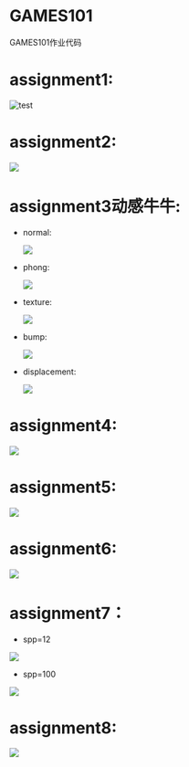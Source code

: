 # GAMES101
GAMES101作业代码

# assignment1:
 
![test](https://github.com/yjb6/GAMES101/blob/main/Assignment1/%E2%94%A4%C2%B7%E2%94%AC%CE%B4%E2%94%90%E2%89%A5%E2%95%9D%E2%96%84/build/output.png)

# assignment2:

![](https://github.com/yjb6/GAMES101/blob/main/Assignment2/%E2%94%A4%C2%B7%E2%94%AC%CE%B4%E2%94%90%E2%89%A5%E2%95%9D%E2%96%84/build/output.png)

# assignment3动感牛牛:

* normal:
  
  ![](https://github.com/yjb6/GAMES101/blob/main/Assignment3/Code/build/normal.png)
  
* phong:
  
  ![](https://github.com/yjb6/GAMES101/blob/main/Assignment3/Code/build/phong.png)
  
* texture:
  
  ![](https://github.com/yjb6/GAMES101/blob/main/Assignment3/Code/build/texture.png)
  
* bump:
  
  ![](https://github.com/yjb6/GAMES101/blob/main/Assignment3/Code/build/bump.png)
  
* displacement:
  
  ![](https://github.com/yjb6/GAMES101/blob/main/Assignment3/Code/build/displacement.png)

# assignment4:

![](https://github.com/yjb6/GAMES101/blob/main/Hw4/images/bezier.png)

# assignment5:
![](https://github.com/yjb6/GAMES101/blob/main/Assignment5/images/ray-tracing.png)

# assignment6:
![](https://github.com/yjb6/GAMES101/blob/main/Assignment6/image/result.png)

# assignment7：
* spp=12

![](https://github.com/yjb6/GAMES101/blob/main/Assignment7/images/result.png)

* spp=100

![](https://github.com/yjb6/GAMES101/blob/main/Assignment7/images/spp100.png)

# assignment8:
![](https://github.com/yjb6/GAMES101/blob/main/assignment8/images/%E5%8A%A8%E7%94%BB.gif)
